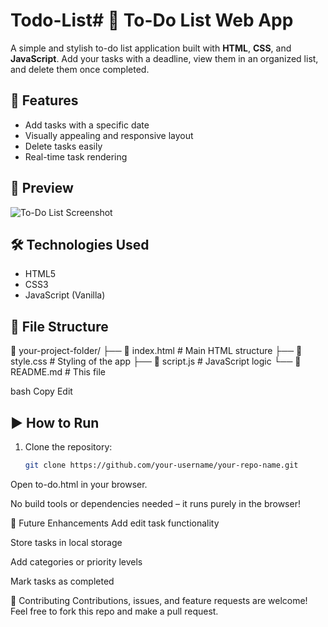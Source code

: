 # Todo-List# 📝 To-Do List Web App

A simple and stylish to-do list application built with **HTML**, **CSS**, and **JavaScript**. Add your tasks with a deadline, view them in an organized list, and delete them once completed.

## 🚀 Features

- Add tasks with a specific date
- Visually appealing and responsive layout
- Delete tasks easily
- Real-time task rendering

## 📸 Preview

![To-Do List Screenshot]() <!-- Add your screenshot file if you have one -->

## 🛠️ Technologies Used

- HTML5
- CSS3
- JavaScript (Vanilla)

## 📂 File Structure

📁 your-project-folder/ ├── 📄 index.html # Main HTML structure ├── 📄 style.css # Styling of the app ├── 📄 script.js # JavaScript logic └── 📄 README.md # This file

bash
Copy
Edit

## ▶️ How to Run

1. Clone the repository:
   ```bash
   git clone https://github.com/your-username/your-repo-name.git
Open to-do.html in your browser.

No build tools or dependencies needed – it runs purely in the browser!

📌 Future Enhancements
Add edit task functionality

Store tasks in local storage

Add categories or priority levels

Mark tasks as completed

🤝 Contributing
Contributions, issues, and feature requests are welcome!
Feel free to fork this repo and make a pull request.
